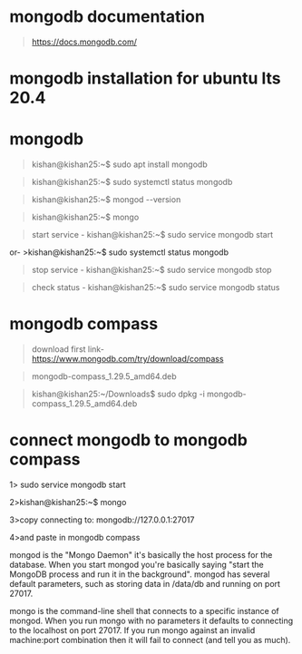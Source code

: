 # mongodb documentation

>https://docs.mongodb.com/

# mongodb installation for ubuntu lts 20.4

# mongodb

>kishan@kishan25:~$ sudo apt install mongodb

>kishan@kishan25:~$ sudo systemctl status mongodb

>kishan@kishan25:~$ mongod --version

>kishan@kishan25:~$ mongo

>start service - kishan@kishan25:~$ sudo service mongodb start

or- >kishan@kishan25:~$ sudo systemctl status mongodb

>stop service - kishan@kishan25:~$ sudo service mongodb stop

>check status - kishan@kishan25:~$ sudo service mongodb status

# mongodb compass
>download first link-https://www.mongodb.com/try/download/compass

>mongodb-compass_1.29.5_amd64.deb

>kishan@kishan25:~/Downloads$ sudo dpkg -i mongodb-compass_1.29.5_amd64.deb   

# connect mongodb to mongodb compass
1> sudo service mongodb start

2>kishan@kishan25:~$ mongo

3>copy connecting to: mongodb://127.0.0.1:27017

4>and paste in mongodb compass

mongod is the "Mongo Daemon" it's basically the host process for the database. When you start mongod you're basically saying "start the MongoDB process and run it in the background". mongod has several default parameters, such as storing data in /data/db and running on port 27017.

mongo is the command-line shell that connects to a specific instance of mongod. When you run mongo with no parameters it defaults to connecting to the localhost on port 27017. If you run mongo against an invalid machine:port combination then it will fail to connect (and tell you as much).
